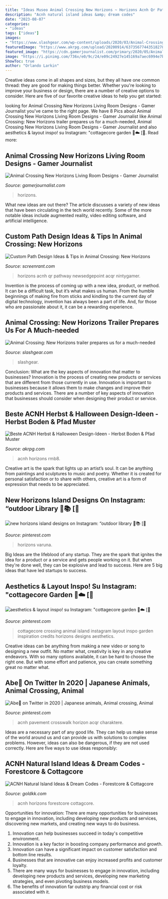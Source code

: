 ```yaml
---
title: "Ideas Museo Animal Crossing New Horizons ~ Horizons Acnh Qr Pathway Newsedgepoint Acqr Nintygamer"
description: "Acnh natural island ideas &amp; dream codes"
date: "2023-08-07"
categories:
- "ideas"
tags: ["ideas"]
images:
- "https://www.slashgear.com/wp-content/uploads/2020/03/Animal-Crossing-New-Horizons-town.jpg"
featuredImage: "https://www.akrpg.com/upload/20200914/6373567744351827813954971.png"
featured_image: "https://cdn.gamerjournalist.com/primary/2020/05/Animal-Crossing-New-Horizons-Living-Room-Designs-5.jpg"
image: "https://i.pinimg.com/736x/e0/9c/24/e09c24927e145169a7aec6994e7b2363.jpg"
ShowToc: true
author: "Orlando Larkin"
---
```



Creative ideas come in all shapes and sizes, but they all have one common thread: they are good for making things better. Whether you're looking to improve your business or design, there are a number of creative options to consider. Here are five of our favorite creative ideas to help you get started: 

	

		
looking for Animal Crossing New Horizons Living Room Designs - Gamer Journalist you've came to the right page. We have 8 Pics about Animal Crossing New Horizons Living Room Designs - Gamer Journalist like Animal Crossing: New Horizons trailer prepares us for a much-needed, Animal Crossing New Horizons Living Room Designs - Gamer Journalist and also aesthetics &amp; layout inspo! su Instagram: &quot;cottagecore garden 🍃☁️ [🌻. Read more:
		
    
## Animal Crossing New Horizons Living Room Designs - Gamer Journalist

<img loading=lazy src="https://cdn.gamerjournalist.com/primary/2020/05/Animal-Crossing-New-Horizons-Living-Room-Designs-5.jpg" onerror="this.onerror=null;this.src='https://tse2.mm.bing.net/th?id=OIP.yORz-YHaTwL8IBzyI2O9-wHaEK&amp;pid=15.1';" alt="Animal Crossing New Horizons Living Room Designs - Gamer Journalist">

_Source: gamerjournalist.com_

>horizons. 

	

What new ideas are out there?
The article discusses a variety of new ideas that have been circulating in the tech world recently. Some of the more notable ideas include augmented reality, video editing software, and artificial intelligence.

    
## Custom Path Design Ideas &amp; Tips In Animal Crossing: New Horizons

<img loading=lazy src="https://static3.srcdn.com/wordpress/wp-content/uploads/2020/07/Animal-Crossing-New-Horizons-pathway.jpg" onerror="this.onerror=null;this.src='https://tse4.mm.bing.net/th?id=OIP.KUfFpTKf2IG0dsgfgOK2HgHaDt&amp;pid=15.1';" alt="Custom Path Design Ideas &amp; Tips in Animal Crossing: New Horizons">

_Source: screenrant.com_

>horizons acnh qr pathway newsedgepoint acqr nintygamer. 

	

Invention is the process of coming up with a new idea, product, or method. It can be a difficult task, but it’s what makes us human. From the humble beginnings of making fire from sticks and kindling to the current day of digital technology, invention has always been a part of life. And, for those who are passionate about it, it can be a rewarding experience.

    
## Animal Crossing: New Horizons Trailer Prepares Us For A Much-needed

<img loading=lazy src="https://www.slashgear.com/wp-content/uploads/2020/03/Animal-Crossing-New-Horizons-town.jpg" onerror="this.onerror=null;this.src='https://tse1.mm.bing.net/th?id=OIP.8-637cs1LnvpvUl1f2jCzwHaEI&amp;pid=15.1';" alt="Animal Crossing: New Horizons trailer prepares us for a much-needed">

_Source: slashgear.com_

>slashgear. 

	

Conclusion: What are the key aspects of innovation that matter to businesses?
Innovation is the process of creating new products or services that are different from those currently in use. Innovation is important to businesses because it allows them to make changes and improve their products and services. There are a number of key aspects of innovation that businesses should consider when designing their product or service.

    
## Beste ACNH Herbst &amp; Halloween Design-Ideen - Herbst Boden &amp; Pfad Muster

<img loading=lazy src="https://www.akrpg.com/upload/20200914/6373567744351827813954971.png" onerror="this.onerror=null;this.src='https://tse1.mm.bing.net/th?id=OIP.70BZR68Bws-eLshm1rIN6QHaEI&amp;pid=15.1';" alt="Beste ACNH Herbst &amp; Halloween Design-Ideen - Herbst Boden &amp; Pfad Muster">

_Source: akrpg.com_

>acnh horizons rmb8. 

	

Creative art is the spark that lights up an artist’s soul. It can be anything from paintings and sculptures to music and poetry. Whether it is created for personal satisfaction or to share with others, creative art is a form of expression that needs to be appreciated.

    
## New Horizons Island Designs On Instagram: “outdoor Library 🍂📚 [🌻

<img loading=lazy src="https://i.pinimg.com/736x/4d/61/3f/4d613f59e99228f8a17705295cb466b4.jpg" onerror="this.onerror=null;this.src='https://tse2.mm.bing.net/th?id=OIP.aZdYifX8G-ew9vhCMXMzXQHaFs&amp;pid=15.1';" alt="new horizons island designs on Instagram: “outdoor library 🍂📚 [🌻">

_Source: pinterest.com_

>horizons varuna. 

	

Big Ideas are the lifeblood of any startup. They are the spark that ignites the idea for a product or a service and gets people working on it. But when they're done well, they can be explosive and lead to success. Here are 5 big ideas that have led startups to success.

    
## Aesthetics &amp; Layout Inspo! Su Instagram: &quot;cottagecore Garden 🍃☁️ [🌻

<img loading=lazy src="https://i.pinimg.com/736x/1d/0a/a0/1d0aa0b6f746f125f77d3f1d65d6030f.jpg" onerror="this.onerror=null;this.src='https://tse1.mm.bing.net/th?id=OIP.acBdVyt6VU3sghlBb6nh8QHaHa&amp;pid=15.1';" alt="aesthetics &amp; layout inspo! su Instagram: &quot;cottagecore garden 🍃☁️ [🌻">

_Source: pinterest.com_

>cottagecore crossing animal island instagram layout inspo garden inspiration credits horizons designs aesthetics. 

	

Creative ideas can be anything from making a new video or song to designing a new outfit. No matter what, creativity is key in any creative endeavors. With so many options available, it can be hard to choose the right one. But with some effort and patience, you can create something great no matter what.

    
## Abe💫 On Twitter In 2020 | Japanese Animals, Animal Crossing, Animal

<img loading=lazy src="https://i.pinimg.com/736x/e0/9c/24/e09c24927e145169a7aec6994e7b2363.jpg" onerror="this.onerror=null;this.src='https://tse2.mm.bing.net/th?id=OIP.O_ST3k1uuBBVCX0XNkmuDgHaD-&amp;pid=15.1';" alt="Abe💫 on Twitter in 2020 | Japanese animals, Animal crossing, Animal">

_Source: pinterest.com_

>acnh pavement crosswalk horizon acqr charaktere. 

	

Ideas are a necessary part of any good life. They can help us make sense of the world around us and can provide us with solutions to complex problems. However, ideas can also be dangerous, if they are not used correctly. Here are five ways to use ideas responsibly: 

    
## ACNH Natural Island Ideas &amp; Dream Codes - Forestcore &amp; Cottagcore

<img loading=lazy src="https://www.goldkk.com/upload/20210113/6374613920955906968236756.jpeg" onerror="this.onerror=null;this.src='https://tse3.mm.bing.net/th?id=OIP.jBMNxn0l8XzD2PIBggNpvwHaEK&amp;pid=15.1';" alt="ACNH Natural Island Ideas &amp; Dream Codes - Forestcore &amp; Cottagcore">

_Source: goldkk.com_

>acnh horizons forestcore cottagcore. 

	

Opportunities for innovation: There are many opportunities for businesses to engage in innovation, including developing new products and services, discovering new markets, and creating new ways to do business.
1. Innovation can help businesses succeed in today's competitive environment.
2. Innovation is a key factor in boosting company performance and growth.
3. Innovation can have a significant impact on customer satisfaction and bottom line results.
4. Businesses that are innovative can enjoy increased profits and customer loyalty.
5. There are many ways for businesses to engage in innovation, including developing new products and services, developing new marketing strategies, and even pivoting business models.
6. The benefits of innovation far outstrip any financial cost or risk associated with it.

